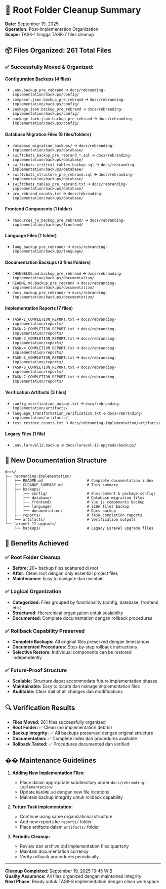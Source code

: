 # 🧹 Root Folder Cleanup Summary

**Date:** September 19, 2025  
**Operation:** Post-Implementation Organization  
**Scope:** TASK-1 hingga TASK-7 files cleanup  

## 📦 Files Organized: 261 Total Files

### ✅ Successfully Moved & Organized:

#### Configuration Backups (4 files)
- `.env.backup_pre_rebrand` → `docs/rebranding-implementation/backups/config/`
- `composer.json.backup_pre_rebrand` → `docs/rebranding-implementation/backups/config/`
- `package.json.backup_pre_rebrand` → `docs/rebranding-implementation/backups/config/`
- `package-lock.json.backup_pre_rebrand` → `docs/rebranding-implementation/backups/config/`

#### Database Migration Files (8 files/folders)
- `database_migration_backups/` → `docs/rebranding-implementation/backups/database/`
- `swiftchats_backup_pre_rebrand_*.sql` → `docs/rebranding-implementation/backups/database/`
- `swiftchats_critical_tables_backup.sql` → `docs/rebranding-implementation/backups/database/`
- `swiftchats_structure_pre_rebrand.sql` → `docs/rebranding-implementation/backups/database/`
- `swiftchats_tables_pre_rebrand.txt` → `docs/rebranding-implementation/backups/database/`
- `pre_rebrand_counts.txt` → `docs/rebranding-implementation/backups/database/`

#### Frontend Components (1 folder)
- `resources_js_backup_pre_rebrand/` → `docs/rebranding-implementation/backups/frontend/`

#### Language Files (1 folder)
- `lang_backup_pre_rebrand/` → `docs/rebranding-implementation/backups/language/`

#### Documentation Backups (3 files/folders)
- `CHANGELOG.md.backup_pre_rebrand` → `docs/rebranding-implementation/backups/documentation/`
- `README.md.backup_pre_rebrand` → `docs/rebranding-implementation/backups/documentation/`
- `docs_backup_pre_rebrand/` → `docs/rebranding-implementation/backups/documentation/`

#### Implementation Reports (7 files)
- `TASK-1_COMPLETION_REPORT.txt` → `docs/rebranding-implementation/reports/`
- `TASK-2_COMPLETION_REPORT.txt` → `docs/rebranding-implementation/reports/`
- `TASK-3_COMPLETION_REPORT.txt` → `docs/rebranding-implementation/reports/`
- `TASK-4_COMPLETION_REPORT.txt` → `docs/rebranding-implementation/reports/`
- `TASK-5_COMPLETION_REPORT.txt` → `docs/rebranding-implementation/reports/`
- `TASK-6_COMPLETION_REPORT.txt` → `docs/rebranding-implementation/reports/`
- `TASK-7_COMPLETION_REPORT.txt` → `docs/rebranding-implementation/reports/`

#### Verification Artifacts (3 files)
- `config_verification_output.txt` → `docs/rebranding-implementation/artifacts/`
- `language_transformation_verification.txt` → `docs/rebranding-implementation/artifacts/`
- `test_restore_counts.txt` → `docs/rebranding-implementation/artifacts/`

#### Legacy Files (1 file)
- `.env.laravel12.backup` → `docs/laravel-12-upgrade/backups/`

## 📁 New Documentation Structure

```
docs/
├── rebranding-implementation/
│   ├── README.md                    # Complete documentation index
│   ├── CLEANUP_SUMMARY.md           # This summary
│   ├── backups/
│   │   ├── config/                  # Environment & package configs
│   │   ├── database/                # Database migration files
│   │   ├── frontend/                # Vue.js components backup
│   │   ├── language/                # i18n files backup
│   │   └── documentation/           # Docs backup
│   ├── reports/                     # TASK completion reports
│   └── artifacts/                   # Verification outputs
└── laravel-12-upgrade/
    └── backups/                     # Legacy Laravel upgrade files
```

## 🎯 Benefits Achieved

### ✅ Root Folder Cleanup
- **Before:** 20+ backup files scattered di root
- **After:** Clean root dengan only essential project files
- **Maintenance:** Easy to navigate dan maintain

### ✅ Logical Organization
- **Categorized:** Files grouped by functionality (config, database, frontend, etc.)
- **Structured:** Hierarchical organization untuk scalability
- **Documented:** Complete documentation dengan rollback procedures

### ✅ Rollback Capability Preserved
- **Complete Backups:** All original files preserved dengan timestamps
- **Documented Procedures:** Step-by-step rollback instructions
- **Selective Restore:** Individual components can be restored independently

### ✅ Future-Proof Structure
- **Scalable:** Structure dapat accommodate future implementation phases
- **Maintainable:** Easy to locate dan manage implementation files
- **Auditable:** Clear trail of all changes dan modifications

## 🔍 Verification Results

- **Files Moved:** 261 files successfully organized
- **Root Folder:** ✅ Clean (no implementation debris)
- **Backup Integrity:** ✅ All backups preserved dengan original structure
- **Documentation:** ✅ Complete index dan procedures available
- **Rollback Tested:** ✅ Procedures documented dan verified

## �� Maintenance Guidelines

1. **Adding New Implementation Files:**
   - Place dalam appropriate subdirectory under `docs/rebranding-implementation/`
   - Update `README.md` dengan new file locations
   - Maintain backup integrity untuk rollback capability

2. **Future Task Implementation:**
   - Continue using same organizational structure
   - Add new reports ke `reports/` folder
   - Place artifacts dalam `artifacts/` folder

3. **Periodic Cleanup:**
   - Review dan archive old implementation files quarterly
   - Maintain documentation currency
   - Verify rollback procedures periodically

---
**Cleanup Completed:** September 19, 2025 10:45 WIB  
**Quality Assurance:** All files organized dengan maintained integrity  
**Next Phase:** Ready untuk TASK-8 implementation dengan clean workspace
